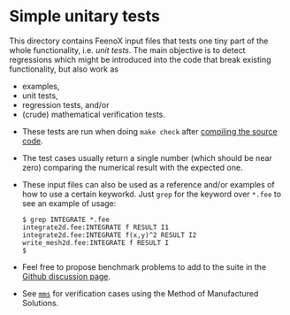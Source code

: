 # Simple unitary tests

This directory contains FeenoX input files that tests one tiny part of the whole functionality, i.e. _unit tests_.
The main objective is to detect regressions which might be introduced into the code that break existing functionality, but also work as 

   - examples,
   - unit tests,
   - regression tests, and/or
   - (crude) mathematical verification tests.

 * These tests are run when doing `make check` after [compiling the source code](../doc/compile.md). 

 * The test cases usually return a single number (which should be near zero) comparing the numerical result with the expected one.
 
 * These input files can also be used as a reference and/or examples of how to use a certain keyworkd. Just `grep` for the keyword over `*.fee` to see an example of usage:

   ```terminal
   $ grep INTEGRATE *.fee
   integrate2d.fee:INTEGRATE f RESULT I1
   integrate2d.fee:INTEGRATE f(x,y)^2 RESULT I2
   write_mesh2d.fee:INTEGRATE f RESULT I
   $ 
   ```
 
 
 * Feel free to propose benchmark problems to add to the suite in the [Github discussion page](https://github.com/seamplex/feenox/discussions).

 * See [`mms`](https://github.com/seamplex/feenox/tree/main/tests/mms) for verification cases using the Method of Manufactured Solutions.
